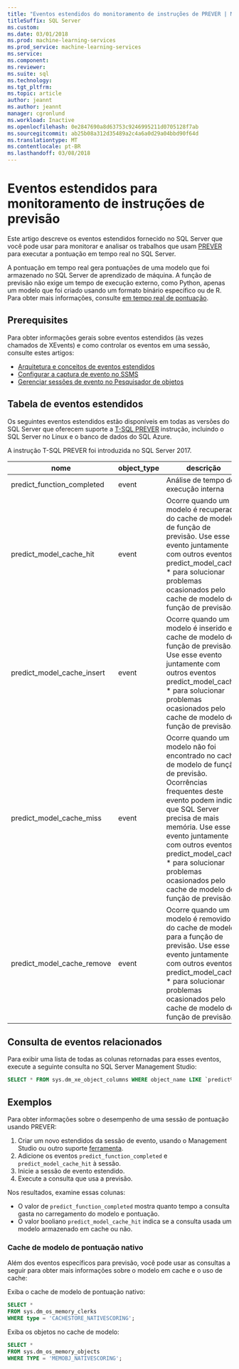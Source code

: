 ```yaml
---
title: "Eventos estendidos do monitoramento de instruções de PREVER | Microsoft Docs"
titleSuffix: SQL Server
ms.custom: 
ms.date: 03/01/2018
ms.prod: machine-learning-services
ms.prod_service: machine-learning-services
ms.service: 
ms.component: 
ms.reviewer: 
ms.suite: sql
ms.technology: 
ms.tgt_pltfrm: 
ms.topic: article
author: jeannt
ms.author: jeannt
manager: cgronlund
ms.workload: Inactive
ms.openlocfilehash: 0e2847690a8d63753c9246995211d0705128f7ab
ms.sourcegitcommit: ab25b08a312d35489a2c4a6a0d29a04bbd90f64d
ms.translationtype: MT
ms.contentlocale: pt-BR
ms.lasthandoff: 03/08/2018
---
```

# <a name="extended-events-for-monitoring-predict-statements"></a>Eventos estendidos para monitoramento de instruções de previsão

Este artigo descreve os eventos estendidos fornecido no SQL Server que você pode usar para monitorar e analisar os trabalhos que usam [PREVER](https://docs.microsoft.com/sql/t-sql/queries/predict-transact-sql) para executar a pontuação em tempo real no SQL Server.

A pontuação em tempo real gera pontuações de uma modelo que foi armazenado no SQL Server de aprendizado de máquina. A função de previsão não exige um tempo de execução externo, como Python, apenas um modelo que foi criado usando um formato binário específico ou de R. Para obter mais informações, consulte [em tempo real de pontuação](https://docs.microsoft.com/sql/advanced-analytics/real-time-scoring).

## <a name="prerequisites"></a>Prerequisites

Para obter informações gerais sobre eventos estendidos (às vezes chamados de XEvents) e como controlar os eventos em uma sessão, consulte estes artigos:

+ [Arquitetura e conceitos de eventos estendidos](https://docs.microsoft.com/sql/relational-databases/extended-events/extended-events)
+ [Configurar a captura de evento no SSMS](https://docs.microsoft.com/sql/relational-databases/extended-events/quick-start-extended-events-in-sql-server)
+ [Gerenciar sessões de evento no Pesquisador de objetos](https://docs.microsoft.com/sql/relational-databases/extended-events/manage-event-sessions-in-the-object-explorer)

## <a name="table-of-extended-events"></a>Tabela de eventos estendidos

Os seguintes eventos estendidos estão disponíveis em todas as versões do SQL Server que oferecem suporte a [T-SQL PREVER](https://docs.microsoft.com/sql/t-sql/queries/predict-transact-sql) instrução, incluindo o SQL Server no Linux e o banco de dados do SQL Azure. 

A instrução T-SQL PREVER foi introduzida no SQL Server 2017. 

|nome |object_type|descrição| 
|----|----|----|
|predict_function_completed |event  |Análise de tempo de execução interna|
|predict_model_cache_hit |event|Ocorre quando um modelo é recuperado do cache de modelo de função de previsão. Use esse evento juntamente com outros eventos predict_model_cache_ * para solucionar problemas ocasionados pelo cache de modelo de função de previsão.|
|predict_model_cache_insert |event  |   Ocorre quando um modelo é inserido em cache de modelo de função de previsão. Use esse evento juntamente com outros eventos predict_model_cache_ * para solucionar problemas ocasionados pelo cache de modelo de função de previsão.    |
|predict_model_cache_miss   |event|Ocorre quando um modelo não foi encontrado no cache de modelo de função de previsão. Ocorrências frequentes deste evento podem indicar que SQL Server precisa de mais memória. Use esse evento juntamente com outros eventos predict_model_cache_ * para solucionar problemas ocasionados pelo cache de modelo de função de previsão.|
|predict_model_cache_remove |event| Ocorre quando um modelo é removido do cache de modelo para a função de previsão. Use esse evento juntamente com outros eventos predict_model_cache_ * para solucionar problemas ocasionados pelo cache de modelo de função de previsão.|

## <a name="query-for-related-events"></a>Consulta de eventos relacionados

Para exibir uma lista de todas as colunas retornadas para esses eventos, execute a seguinte consulta no SQL Server Management Studio:

```sql
SELECT * FROM sys.dm_xe_object_columns WHERE object_name LIKE `predict%'
```

## <a name="examples"></a>Exemplos

Para obter informações sobre o desempenho de uma sessão de pontuação usando PREVER:

1. Criar um novo estendidos da sessão de evento, usando o Management Studio ou outro suporte [ferramenta](https://docs.microsoft.com/sql/relational-databases/extended-events/extended-events-tools).
2. Adicione os eventos `predict_function_completed` e `predict_model_cache_hit` à sessão.
3. Inicie a sessão de evento estendido.
4. Execute a consulta que usa a previsão.

Nos resultados, examine essas colunas:

+ O valor de `predict_function_completed` mostra quanto tempo a consulta gasta no carregamento do modelo e pontuação.
+ O valor booliano `predict_model_cache_hit` indica se a consulta usada um modelo armazenado em cache ou não. 

### <a name="native-scoring-model-cache"></a>Cache de modelo de pontuação nativo

Além dos eventos específicos para previsão, você pode usar as consultas a seguir para obter mais informações sobre o modelo em cache e o uso de cache:

Exiba o cache de modelo de pontuação nativo:

```sql
SELECT *
FROM sys.dm_os_memory_clerks
WHERE type = 'CACHESTORE_NATIVESCORING';
```

Exiba os objetos no cache de modelo:

```sql
SELECT *
FROM sys.dm_os_memory_objects
WHERE TYPE = 'MEMOBJ_NATIVESCORING';
```

